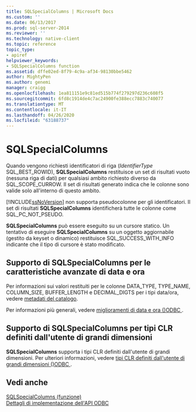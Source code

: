 ```yaml
---
title: SQLSpecialColumns | Microsoft Docs
ms.custom: ''
ms.date: 06/13/2017
ms.prod: sql-server-2014
ms.reviewer: ''
ms.technology: native-client
ms.topic: reference
topic_type:
- apiref
helpviewer_keywords:
- SQLSpecialColumns function
ms.assetid: dffe02ed-8f79-4c9a-af34-98130bbe5462
author: MightyPen
ms.author: genemi
manager: craigg
ms.openlocfilehash: 1ea811151e9c81ed515b774f279297d236c608f5
ms.sourcegitcommit: 6fd8c1914de4c7ac24900fe388ecc7883c740077
ms.translationtype: MT
ms.contentlocale: it-IT
ms.lasthandoff: 04/26/2020
ms.locfileid: "63188737"
---
```

# <a name="sqlspecialcolumns"></a>SQLSpecialColumns
  Quando vengono richiesti identificatori di riga (*IdentifierType* SQL_BEST_ROWID), **SQLSpecialColumns** restituisce un set di risultati vuoto (nessuna riga di dati) per qualsiasi ambito richiesto diverso da SQL_SCOPE_CURROW. Il set di risultati generato indica che le colonne sono valide solo all'interno di questo ambito.  
  
 [!INCLUDE[ssNoVersion](../../includes/ssnoversion-md.md)] non supporta pseudocolonne per gli identificatori. Il set di risultati **SQLSpecialColumns** identificherà tutte le colonne come SQL_PC_NOT_PSEUDO.  
  
 **SQLSpecialColumns** può essere eseguito su un cursore statico. Un tentativo di eseguire **SQLSpecialColumns** su un oggetto aggiornabile (gestito da keyset o dinamico) restituisce SQL_SUCCESS_WITH_INFO indicante che il tipo di cursore è stato modificato.  
  
## <a name="sqlspecialcolumns-support-for-enhanced-date-and-time-features"></a>Supporto di SQLSpecialColumns per le caratteristiche avanzate di data e ora  
 Per informazioni sui valori restituiti per le colonne DATA_TYPE, TYPE_NAME, COLUMN_SIZE, BUFFER_LENGTH e DECIMAL_DIGTS per i tipi data/ora, vedere [metadati del catalogo](../native-client-odbc-date-time/metadata-catalog.md).  
  
 Per informazioni più generali, vedere [miglioramenti di data e ora &#40;&#41;ODBC ](../native-client-odbc-date-time/date-and-time-improvements-odbc.md).  
  
## <a name="sqlspecialcolumns-support-for-large-clr-udts"></a>Supporto di SQLSpecialColumns per tipi CLR definiti dall'utente di grandi dimensioni  
 **SQLSpecialColumns** supporta i tipi CLR definiti dall'utente di grandi dimensioni. Per ulteriori informazioni, vedere [tipi CLR definiti dall'utente di grandi dimensioni &#40;&#41;ODBC ](../native-client/odbc/large-clr-user-defined-types-odbc.md).  
  
## <a name="see-also"></a>Vedi anche  
 [SQLSpecialColumns (funzione)](https://go.microsoft.com/fwlink/?LinkId=59371)   
 [Dettagli di implementazione dell'API ODBC](odbc-api-implementation-details.md)  
  
  
